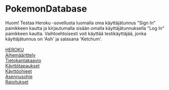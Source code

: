 <h1>PokemonDatabase</h1>

Huom! Testaa Heroku -sovellusta luomalla oma käyttäjätunnus "Sign In" painikkeen kautta ja kirjautumalla sisään omalla
käyttäjätunnuksella "Log In" painikkeen kautta. Vaihtoehtoisesti voit käyttää testikäyttäjää, jonka käyttäjätunnus on 'Ash' ja
salasana 'Ketchum'.
<br/> <br/>
[HEROKU](https://pokemon-db-2k19.herokuapp.com/)<br/>
[Aihemäärittely](https://github.com/rpulkka/PokemonDatabase/blob/master/documentation/aihemaarittely.md)<br/>
[Tietokantakaavio](https://github.com/rpulkka/PokemonDatabase/blob/master/documentation/tietokantakaavio.md)<br/>
[Käyttötapaukset](https://github.com/rpulkka/PokemonDatabase/blob/master/documentation/kayttotapaukset.md)<br/>
[Käyttöohjeet](https://github.com/rpulkka/PokemonDatabase/blob/master/documentation/kayttoohjeet.md)<br/>
[Asennusohje](https://github.com/rpulkka/PokemonDatabase/blob/master/documentation/asennusohje.md)<br/>
[Rajoitukset](https://github.com/rpulkka/PokemonDatabase/blob/master/documentation/rajoitukset.md)
